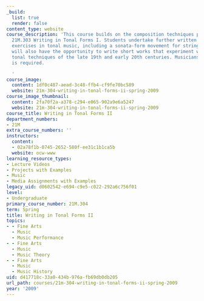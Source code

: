 ```yaml
---
_build:
  list: true
  render: false
content_type: website
course_description: 'This course builds on the composition techniques practiced in
  21M.303 Writing in Tonal Forms I. Students undertake further written and analytic
  exercises in tonal music, including a sonata-form movement for string quartet. Students
  will also have the opportunity to write short works that experiment with the expanded
  tonal techniques of the late 19th and early 20th centuries. Musicianship laboratory
  is required.

  '
course_image:
  content: 1df0c487-aead-3c48-ffb4-cf9fe70bc589
  website: 21m-304-writing-in-tonal-forms-ii-spring-2009
course_image_thumbnail:
  content: 2fa70f2a-a378-c294-e065-902a9e6a5247
  website: 21m-304-writing-in-tonal-forms-ii-spring-2009
course_title: Writing in Tonal Forms II
department_numbers:
- 21M
extra_course_numbers: ''
instructors:
  content:
  - 02a78f1b-0745-2652-580f-ee31c1b1ca5b
  website: ocw-www
learning_resource_types:
- Lecture Videos
- Projects with Examples
- Music
- Media Assignments with Examples
legacy_uid: d0602542-e694-c9e5-c022-292a6c756f01
level:
- Undergraduate
primary_course_number: 21M.304
term: Spring
title: Writing in Tonal Forms II
topics:
- - Fine Arts
  - Music
  - Music Performance
- - Fine Arts
  - Music
  - Music Theory
- - Fine Arts
  - Music
  - Music History
uid: d417718c-33a0-434b-976a-fb69db0db205
url_path: courses/21m-304-writing-in-tonal-forms-ii-spring-2009
year: '2009'
---
```

